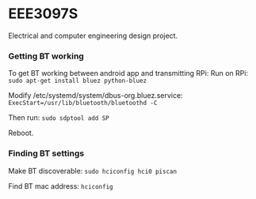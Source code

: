 # EEE3097S
Electrical and computer engineering design project.

### Getting BT working
To get BT working between android app and transmitting RPi:
Run on RPi:
` sudo apt-get install bluez python-bluez`

Modify /etc/systemd/system/dbus-org.bluez.service:
`ExecStart=/usr/lib/bluetooth/bluetoothd -C`

Then run:
`sudo sdptool add SP`

Reboot.

### Finding BT settings
Make BT discoverable:
`sudo hciconfig hci0 piscan`

Find BT mac address:
`hciconfig`
